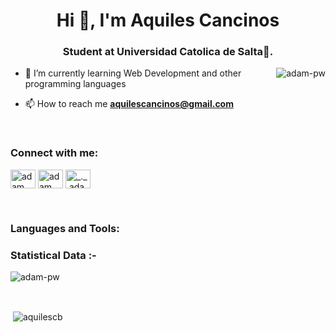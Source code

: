 <h1 align="center">Hi 👋, I'm Aquiles Cancinos</h1>
<h3 align="center">Student at Universidad Catolica de Salta🌟.</h3>

<p><img align="right" src="https://github.com/Adam-pw/Adam-pw/blob/main/animation_500_kxa883sd.gif" alt="adam-pw" /></p>


- 🌱 I’m currently learning Web Development and other programming languages

- 📫 How to reach me **aquilescancinos@gmail.com**


<br>

<h3 align="left">Connect with me:</h3>
<p align="left">
  <a href="https://www.linkedin.com/in/aquilescb123/" target="blank"><img align="center"
      src="https://raw.githubusercontent.com/rahuldkjain/github-profile-readme-generator/master/src/images/icons/Social/linked-in-alt.svg"
      alt="adam pithewan" height="30" width="40" /></a>
  <a href="https://www.facebook.com/profile.php?id=100011506173742" target="blank"><img align="center"
      src="https://raw.githubusercontent.com/rahuldkjain/github-profile-readme-generator/master/src/images/icons/Social/facebook.svg"
      alt="adam pithen wala" height="30" width="40" /></a>
  <a href="https://www.instagram.com/aquiles_cb/" target="blank"><img align="center"
      src="https://raw.githubusercontent.com/rahuldkjain/github-profile-readme-generator/master/src/images/icons/Social/instagram.svg"
      alt="_._.adam._" height="30" width="40" /></a>
</p>

<br>

<h3 align="left">Languages and Tools:</h3>

<h3>Statistical Data :-</h3>
<p><img align="center"
    src="https://github-readme-stats.vercel.app/api/top-langs?username=aquilescb&show_icons=true&locale=en&bg_color=0d1117&text_color=ffffff&layout=compact"
    alt="adam-pw" 
    bg_color=#808080/></p>
<br>

<p>&nbsp;<img align="center" src="https://github-readme-stats.vercel.app/api?username=aquilescb&show_icons=true&locale=en&bg_color=0d1117&text_color=ffffff&repo=convoychat"
    alt="aquilescb" /></p>

<br>
      
